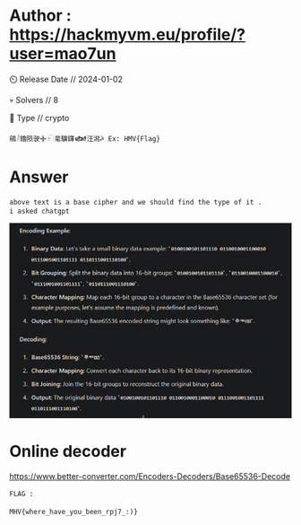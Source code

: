 # Author : https://hackmyvm.eu/profile/?user=mao7un

⏲️ Release Date // 2024-01-02

💀 Solvers // 8

🧩 Type // crypto


```
鵷𓁥鑥陨驶𖥟𓍯靟驥鑮𒅲汪潟ᔩ Ex: HMV{Flag}
```

# Answer

```
above text is a base cipher and we should find the type of it . 
i asked chatgpt 
```
![AI](img/chatgpt.png)


# Online  decoder 

https://www.better-converter.com/Encoders-Decoders/Base65536-Decode


```
FLAG :

MHV{where_have_you_been_rpj7_:)}

```
